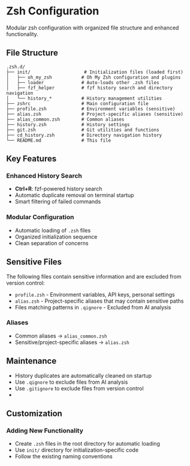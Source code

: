 # Zsh Configuration

Modular zsh configuration with organized file structure and enhanced functionality.

## File Structure

```
.zsh.d/
├── init/                    # Initialization files (loaded first)
│   ├── oh_my_zsh           # Oh My Zsh configuration and plugins
│   ├── loader              # Auto-loads other .zsh files
│   ├── fzf_helper          # fzf history search and directory navigation
│   └── history_*           # History management utilities
├── zshrc                   # Main configuration file
├── profile.zsh             # Environment variables (sensitive)
├── alias.zsh               # Project-specific aliases (sensitive)
├── alias_common.zsh        # Common aliases
├── history.zsh             # History settings
├── git.zsh                 # Git utilities and functions
├── cd_history.zsh          # Directory navigation history
└── README.md               # This file
```

## Key Features

### Enhanced History Search

- **Ctrl+R**: fzf-powered history search
- Automatic duplicate removal on terminal startup
- Smart filtering of failed commands

### Modular Configuration

- Automatic loading of `.zsh` files
- Organized initialization sequence
- Clean separation of concerns

## Sensitive Files

The following files contain sensitive information and are excluded from version control:

- `profile.zsh` - Environment variables, API keys, personal settings
- `alias.zsh` - Project-specific aliases that may contain sensitive paths
- Files matching patterns in `.qignore` - Excluded from AI analysis

### Aliases

- Common aliases → `alias_common.zsh`
- Sensitive/project-specific aliases → `alias.zsh`

## Maintenance

- History duplicates are automatically cleaned on startup
- Use `.qignore` to exclude files from AI analysis
- Use `.gitignore` to exclude files from version control
-

## Customization

### Adding New Functionality

- Create `.zsh` files in the root directory for automatic loading
- Use `init/` directory for initialization-specific code
- Follow the existing naming conventions
